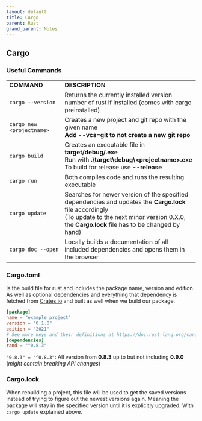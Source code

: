 ```yaml
---
layout: default
title: Cargo
parent: Rust
grand_parent: Notes
---
```


## Cargo
### Useful Commands
<html>
<table>
<tr>
    <td>
        <b>COMMAND</b>
    </td>
    <td>
        <b>DESCRIPTION</b>
    </td>
</tr>
<tr>
    <td>
        <code>cargo --version</code>
    </td>
    <td>
        Returns the currently installed version number of rust if installed (comes with cargo preinstalled)
    </td>
</tr>
<tr>
    <td>
        <code>cargo new &ltprojectname&gt</code>
    </td>
    <td>
        Creates a new project and git repo with the given name
        </br>
        <b>Add --vcs=git to not create a new git repo</b>
    </td>
</tr>
<tr>
    <td>
        <code>cargo build</code>
    </td>
    <td>
        Creates an executable file in <b>target/debug/<projectname>.exe</b>
        <br/>
        Run with <b>.\target\debug\&ltprojectname&gt.exe</b>
        <br/>
        To build for release use <b>--release</b>
    </td>
</tr>
<tr>
    <td>
        <code>cargo run</code>
    </td>
    <td>
        Both compiles code and runs the resulting executable
    </td>
</tr>
<tr>
    <td>
        <code>cargo update</code>
    </td>
    <td>
        Searches for newer version of the specified dependencies and updates the <b>Cargo.lock</b> file accordingly
        <br/>
        (To update to the next minor version 0.X.0, the <b>Cargo.lock</b> file has to be changed by hand)
    </td>
</tr>
<tr>
    <td>
        <code>cargo doc --open</code>
    </td>
    <td>
        Locally builds a documentation of all included dependencies and opens them in the browser
    </td>
</tr>
</table>
</html>
    
### Cargo.toml
Is the build file for rust and includes the package name, version and edition. As well as optional dependencies and everything that dependency is fetched from [Crates.io](https://crates.io/) and built as well when we build our package.

```toml
[package]
name = "example_project"
version = "0.1.0"
edition = "2021"
# See more keys and their definitions at https://doc.rust-lang.org/cargo/reference/manifest.html
[dependencies]
rand = "^0.8.3"
```

`"0.8.3" = "^0.8.3"`: All version from **0.8.3** up to but not including **0.9.0** (*might contain breaking API changes*)

### Cargo.lock
When rebuilding a project, this file will be used to get the saved versions instead of trying to figure out the newest versions again. Meaning the package will stay in the specified version until it is explicitly upgraded. With `cargo update` explained above.
